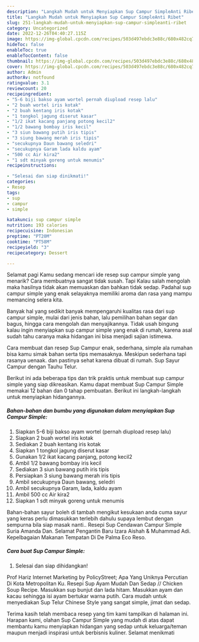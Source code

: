 ```yaml
---
description: "Langkah Mudah untuk Menyiapkan Sup Campur SimpleAnti Ribet"
title: "Langkah Mudah untuk Menyiapkan Sup Campur SimpleAnti Ribet"
slug: 251-langkah-mudah-untuk-menyiapkan-sup-campur-simpleanti-ribet
category: Uncategorized
date: 2022-12-26T04:40:27.115Z
image: https://img-global.cpcdn.com/recipes/503d497ebdc3e88c/680x482cq70/sup-campur-simple-foto-resep-utama.jpg
hideToc: false
enableToc: true
enableTocContent: false
thumbnail: https://img-global.cpcdn.com/recipes/503d497ebdc3e88c/680x482cq70/sup-campur-simple-foto-resep-utama.jpg
cover: https://img-global.cpcdn.com/recipes/503d497ebdc3e88c/680x482cq70/sup-campur-simple-foto-resep-utama.jpg
author: Admin
authorAv: notfound
ratingvalue: 3.1
reviewcount: 20
recipeingredient:
- "5-6 biji bakso ayam wortel pernah diupload resep lalu"
- "2 buah wortel iris kotak"
- "2 buah kentang iris kotak"
- "1 tongkol jagung diserut kasar"
- "1/2 ikat kacang panjang potong kecil2"
- "1/2 bawang bombay iris kecil"
- "3 siun bawang putih iris tipis"
- "3 siung bawang merah iris tipis"
- "secukupnya Daun bawang seledri"
- "secukupnya Garam lada kaldu ayam"
- "500 cc Air kira2"
- "1 sdt minyak goreng untuk menumis"
recipeinstructions:

- "Selesai dan siap dinikmati!"
categories:
- Resep
tags:
- sup
- campur
- simple

katakunci: sup campur simple 
nutrition: 193 calories
recipecuisine: Indonesian
preptime: "PT20M"
cooktime: "PT58M"
recipeyield: "3"
recipecategory: Dessert

---
```



Selamat pagi Kamu sedang mencari ide resep sup campur simple yang menarik? Cara membuatnya sangat tidak susah. Tapi Kalau salah mengolah maka hasilnya tidak akan memuaskan dan bahkan tidak sedap. Padahal sup campur simple yang enak selayaknya memiliki aroma dan rasa yang mampu memancing selera kita.


Banyak hal yang sedikit banyak mempengaruhi kualitas rasa dari sup campur simple, mulai dari jenis bahan, lalu pemilihan bahan segar dan bagus, hingga cara mengolah dan menyajikannya. Tidak usah bingung kalau ingin menyiapkan sup campur simple yang enak di rumah, karena asal sudah tahu caranya maka hidangan ini bisa menjadi sajian istimewa.

Cara membuat dan resep Sup Campur enak, sederhana, simple ala rumahan bisa kamu simak bahan serta tips memasaknya. Meskipun sederhana tapi rasanya uenaak. dan pastinya sehat karena dibuat di rumah. Sup Sayur Campur dengan Tauhu Telur.


Berikut ini ada beberapa tips dan trik praktis untuk membuat sup campur simple yang siap dikreasikan. Kamu dapat membuat Sup Campur Simple memakai 12 bahan dan 0 tahap pembuatan. Berikut ini langkah-langkah untuk menyiapkan hidangannya.

<!--inarticleads1-->

##### Bahan-bahan dan bumbu yang digunakan dalam menyiapkan Sup Campur Simple:

1. Siapkan 5-6 biji bakso ayam wortel (pernah diupload resep lalu)
1. Siapkan 2 buah wortel iris kotak
1. Sediakan 2 buah kentang iris kotak
1. Siapkan 1 tongkol jagung diserut kasar
1. Gunakan 1/2 ikat kacang panjang, potong kecil2
1. Ambil 1/2 bawang bombay iris kecil
1. Sediakan 3 siun bawang putih iris tipis
1. Persiapkan 3 siung bawang merah iris tipis
1. Ambil secukupnya Daun bawang, seledri
1. Ambil secukupnya Garam, lada, kaldu ayam
1. Ambil 500 cc Air kira2
1. Siapkan 1 sdt minyak goreng untuk menumis


Bahan-bahan sayur boleh di tambah mengikut kesukaan anda cuma sayur yang keras perlu dimasukkan terlebih dahulu supaya lembut dengan sempurna bila siap masak nanti.. Resepi Sup Cendawan Campur Simple Suria Amanda Dan. Selamat Pengantin Baru Izara Aishah &amp; Muhammad Adi. Kepelbagaian Makanan Tempatan Di De Palma Eco Reso. 

<!--inarticleads2-->

##### Cara buat Sup Campur Simple:


1. Selesai dan siap dihidangkan!

Prof Hariz Internet Marketing by PolicyStreet; Apa Yang Uniknya Percutian Di Kota Metropolitan Ku. Resepi Sup Ayam Mudah Dan Sedap // Chicken Soup Recipe. Masukkan sup bunjut dan lada hitam. Masukkan ayam dan kacau sehingga isi ayam bertukar warna putih. Cara mudah untuk menyediakan Sup Telur Chinese Style yang sangat simple, jimat dan sedap. 

Terima kasih telah membaca resep yang tim kami tampilkan di halaman ini. Harapan kami, olahan Sup Campur Simple yang mudah di atas dapat membantu kamu menyiapkan hidangan yang sedap untuk keluarga/teman maupun menjadi inspirasi untuk berbisnis kuliner. Selamat menikmati
